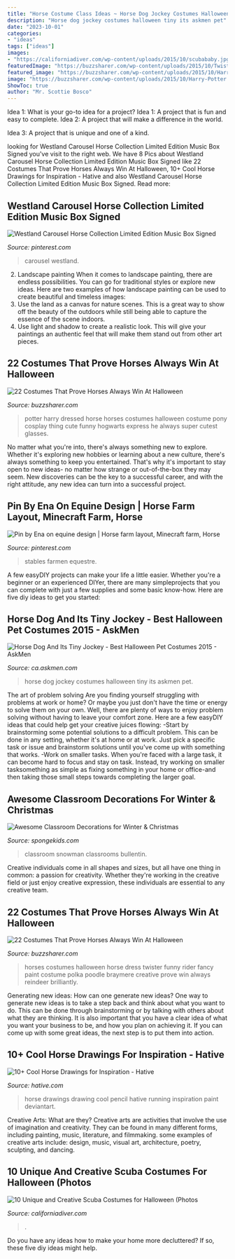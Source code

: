 ```yaml
---
title: "Horse Costume Class Ideas ~ Horse Dog Jockey Costumes Halloween Tiny Its Askmen Pet"
description: "Horse dog jockey costumes halloween tiny its askmen pet"
date: "2023-10-01"
categories:
- "ideas"
tags: ["ideas"]
images:
- "https://californiadiver.com/wp-content/uploads/2015/10/scubababy.jpg"
featuredImage: "https://buzzsharer.com/wp-content/uploads/2015/10/Twister.jpg"
featured_image: "https://buzzsharer.com/wp-content/uploads/2015/10/Harry-Potter.jpg"
image: "https://buzzsharer.com/wp-content/uploads/2015/10/Harry-Potter.jpg"
ShowToc: true
author: "Mr. Scottie Bosco"
---
```



Idea 1: What is your go-to idea for a project?
Idea 1: A project that is fun and easy to complete.
Idea 2: A project that will make a difference in the world.

Idea 3: A project that is unique and one of a kind.

	

		
looking for Westland Carousel Horse Collection Limited Edition Music Box Signed you've visit to the right web. We have 8 Pics about Westland Carousel Horse Collection Limited Edition Music Box Signed like 22 Costumes That Prove Horses Always Win At Halloween, 10+ Cool Horse Drawings for Inspiration - Hative and also Westland Carousel Horse Collection Limited Edition Music Box Signed. Read more:
		
    
## Westland Carousel Horse Collection Limited Edition Music Box Signed

<img loading=lazy src="https://i.pinimg.com/736x/e3/96/39/e39639013740f5340b39d444e42aa494.jpg" onerror="this.onerror=null;this.src='https://tse1.mm.bing.net/th?id=OIP.qUR5N9aLiWnDo9NdIMT3eAHaJ3&amp;pid=15.1';" alt="Westland Carousel Horse Collection Limited Edition Music Box Signed">

_Source: pinterest.com_

>carousel westland. 

	

2. Landscape painting
When it comes to landscape painting, there are endless possibilities. You can go for traditional styles or explore new ideas. Here are two examples of how landscape painting can be used to create beautiful and timeless images: 
2. Use the land as a canvas for nature scenes. This is a great way to show off the beauty of the outdoors while still being able to capture the essence of the scene indoors.
3. Use light and shadow to create a realistic look. This will give your paintings an authentic feel that will make them stand out from other art pieces.

    
## 22 Costumes That Prove Horses Always Win At Halloween

<img loading=lazy src="https://buzzsharer.com/wp-content/uploads/2015/10/Harry-Potter.jpg" onerror="this.onerror=null;this.src='https://tse2.mm.bing.net/th?id=OIP.VLYBqXICDwiUfZjpUzhhXAHaFx&amp;pid=15.1';" alt="22 Costumes That Prove Horses Always Win At Halloween">

_Source: buzzsharer.com_

>potter harry dressed horse horses costumes halloween costume pony cosplay thing cute funny hogwarts express he always super cutest glasses. 

	

No matter what you're into, there's always something new to explore. Whether it's exploring new hobbies or learning about a new culture, there's always something to keep you entertained. That's why it's important to stay open to new ideas- no matter how strange or out-of-the-box they may seem. New discoveries can be the key to a successful career, and with the right attitude, any new idea can turn into a successful project.

    
## Pin By Ena On Equine Design | Horse Farm Layout, Minecraft Farm, Horse

<img loading=lazy src="https://i.pinimg.com/736x/0b/ee/65/0bee65a457c7f3439f741cf60af4f759--stables.jpg" onerror="this.onerror=null;this.src='https://tse1.mm.bing.net/th?id=OIP.KAJWXhvHhabMyqcV3H1NjAHaE_&amp;pid=15.1';" alt="Pin by Ena on equine design | Horse farm layout, Minecraft farm, Horse">

_Source: pinterest.com_

>stables farmen equestre. 

	

A few easyDIY projects can make your life a little easier. Whether you're a beginner or an experienced DIYer, there are many simpleprojects that you can complete with just a few supplies and some basic know-how. Here are five diy ideas to get you started: 

    
## Horse Dog And Its Tiny Jockey - Best Halloween Pet Costumes 2015 - AskMen

<img loading=lazy src="https://images.askmen.com/720x540/recess/fun_lists/best-halloween-pet-costumes-2015/4-1446220282.jpg" onerror="this.onerror=null;this.src='https://tse1.mm.bing.net/th?id=OIP.yt5WNlNFowUeL5UuSIxnHwAAAA&amp;pid=15.1';" alt="Horse Dog And Its Tiny Jockey - Best Halloween Pet Costumes 2015 - AskMen">

_Source: ca.askmen.com_

>horse dog jockey costumes halloween tiny its askmen pet. 

	

The art of problem solving
Are you finding yourself struggling with problems at work or home? Or maybe you just don't have the time or energy to solve them on your own. Well, there are plenty of ways to enjoy problem solving without having to leave your comfort zone. Here are a few easyDIY ideas that could help get your creative juices flowing: 
-Start by brainstorming some potential solutions to a difficult problem. This can be done in any setting, whether it's at home or at work. Just pick a specific task or issue and brainstorm solutions until you've come up with something that works. 
-Work on smaller tasks. When you're faced with a large task, it can become hard to focus and stay on task. Instead, try working on smaller tasksomething as simple as fixing something in your home or office-and then taking those small steps towards completing the larger goal.

    
## Awesome Classroom Decorations For Winter &amp; Christmas

<img loading=lazy src="https://spongekids.com/wp-content/uploads/2016/11/christmas-bulletin-board/19-christmas-bulletin-board-ideas.jpg" onerror="this.onerror=null;this.src='https://tse2.mm.bing.net/th?id=OIP.vz_BV0zEjQhTS7_beSpoBAHaNI&amp;pid=15.1';" alt="Awesome Classroom Decorations for Winter &amp; Christmas">

_Source: spongekids.com_

>classroom snowman classrooms bullentin. 

	

Creative individuals come in all shapes and sizes, but all have one thing in common: a passion for creativity. Whether they're working in the creative field or just enjoy creative expression, these individuals are essential to any creative team.

    
## 22 Costumes That Prove Horses Always Win At Halloween

<img loading=lazy src="https://buzzsharer.com/wp-content/uploads/2015/10/Twister.jpg" onerror="this.onerror=null;this.src='https://tse3.mm.bing.net/th?id=OIP.BY10d2LEcVsfxdTC-tByFwHaF0&amp;pid=15.1';" alt="22 Costumes That Prove Horses Always Win At Halloween">

_Source: buzzsharer.com_

>horses costumes halloween horse dress twister funny rider fancy paint costume polka poodle braymere creative prove win always reindeer brilliantly. 

	

Generating new ideas: How can one generate new ideas?
One way to generate new ideas is to take a step back and think about what you want to do. This can be done through brainstorming or by talking with others about what they are thinking. It is also important that you have a clear idea of what you want your business to be, and how you plan on achieving it. If you can come up with some great ideas, the next step is to put them into action.

    
## 10+ Cool Horse Drawings For Inspiration - Hative

<img loading=lazy src="https://hative.com/wp-content/uploads/2013/09/horse-drawings/horse-drawing-12.jpg" onerror="this.onerror=null;this.src='https://tse2.mm.bing.net/th?id=OIP.3tORX1j1-AOXd5LZ_OdLWwHaFH&amp;pid=15.1';" alt="10+ Cool Horse Drawings for Inspiration - Hative">

_Source: hative.com_

>horse drawings drawing cool pencil hative running inspiration paint deviantart. 

	

Creative Arts: What are they?
Creative arts are activities that involve the use of imagination and creativity. They can be found in many different forms, including painting, music, literature, and filmmaking. some examples of creative arts include: design, music, visual art, architecture, poetry, sculpting, and dancing.

    
## 10 Unique And Creative Scuba Costumes For Halloween (Photos

<img loading=lazy src="https://californiadiver.com/wp-content/uploads/2015/10/scubababy.jpg" onerror="this.onerror=null;this.src='https://tse1.mm.bing.net/th?id=OIP.2jB-1-rOrjNsuyo7HW6N4wHaJ4&amp;pid=15.1';" alt="10 Unique and Creative Scuba Costumes for Halloween (Photos">

_Source: californiadiver.com_

>. 

	

Do you have any ideas how to make your home more decluttered? If so, these five diy ideas might help.

